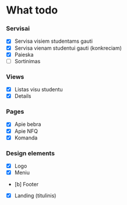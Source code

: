 # What todo

### Servisai
- [x] Servisa visiem studentams gauti
- [x] Servisa vienam studentui gauti (konkreciam)
- [x] Paieska
- [ ] Sortinimas

### Views
- [x] Listas visu studentu
- [x] Details

### Pages
- [x] Apie bebra
- [x] Apie NFQ
- [x] Komanda

### Design elements
- [x] Logo
- [x] Meniu
- [b] Footer
- [x] Landing (titulinis)
